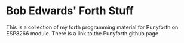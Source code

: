 # Bob Edwards' Forth Stuff

 This is a collection of my forth programming material for Punyforth on ESP8266 module. There is a link to the Punyforth github page
